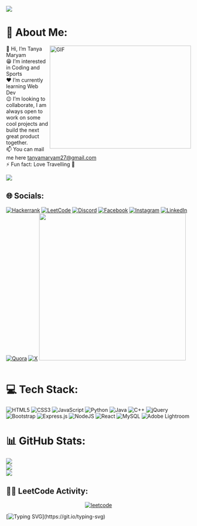 
<p>
 <img src="https://capsule-render.vercel.app/api?type=venom&height=170&text=Tanya%20Maryam&section=header&reversal=false&textBg=false&fontSize=43&animation=fadeIn&desc=~Frontend%20Developer&descAlignY=65&fontColor=ffffff"/>
</p>


# 💫 About Me:
<img align="right" alt="GIF" float="right"  width="385" height="280" src="https://user-images.githubusercontent.com/74038190/221352975-94759904-aa4c-4032-a8ab-b546efb9c478.gif" />
👋 Hi, I’m Tanya Maryam<br>😁 I’m interested in Coding and Sports<br>❤ I’m currently learning Web Dev<br>😉 I’m looking to collaborate, I am always open to work on some cool projects and build the next great product together.<br>📫 <a>You can mail me here <a href="mailto:tanyamaryam27@gmail.com">tanyamaryam27@gmail.com</a> <br>⚡ Fun fact: Love Travelling 🌄



[![](https://visitcount.itsvg.in/api?id=TanyaMaryam&icon=0&color=0)](https://visitcount.itsvg.in)


## 🌐 Socials:
[![Hackerrank](https://img.shields.io/badge/-Hackerrank-2EC866?logo=HackerRank&logoColor=white)](https://www.hackerrank.com/profile/tanyamaryam27)
[![LeetCode](https://img.shields.io/badge/LeetCode-000000?logo=LeetCode&logoColor=#d16c06)](https://leetcode.com/u/TanyaMaryam/)
[![Discord](https://img.shields.io/badge/Discord-%237289DA.svg?logo=discord&logoColor=white)](https://discord.gg/Tanya_Maryam27) 
[![Facebook](https://img.shields.io/badge/Facebook-%231877F2.svg?logo=Facebook&logoColor=white)](https://www.facebook.com/tanya.maryam)
[![Instagram](https://img.shields.io/badge/Instagram-%23E4405F.svg?logo=Instagram&logoColor=white)](https://www.instagram.com/tanya_maryam/?utm_source=qr&igsh=MWQzNXo4ZTZhZHlkOQ%3D%3D)
[![LinkedIn](https://img.shields.io/badge/LinkedIn-%230077B5.svg?logo=linkedin&logoColor=white)](https://www.linkedin.com/in/tanya-maryam-5360a122a/)
[![Quora](https://img.shields.io/badge/Quora-%23B92B27.svg?logo=Quora&logoColor=white)](hhttps://www.quora.com/profile/Tanya-Maryam?ch=10&oid=365592456&share=e3d2b461&srid=36QnL&target_type=user)
[![X](https://img.shields.io/badge/X-black.svg?logo=X&logoColor=white)](https://x.com/TanyaMaryam) 
<img src="https://user-images.githubusercontent.com/74038190/212284158-e840e285-664b-44d7-b79b-e264b5e54825.gif" width="400">
<br><br>


# 💻 Tech Stack:
![HTML5](https://img.shields.io/badge/html5-%23E34F26.svg?style=flat-square&logo=html5&logoColor=white)
![CSS3](https://img.shields.io/badge/css3-%231572B6.svg?style=flat-square&logo=css3&logoColor=white)
![JavaScript](https://img.shields.io/badge/javascript-%23323330.svg?style=flat-square&logo=javascript&logoColor=white)
![Python](https://img.shields.io/badge/python-3670A0?style=flat-square&logo=python&logoColor=white)
![Java](https://img.shields.io/badge/java-%23ED8B00.svg?style=flat-square&logo=openjdk&logoColor=white) 
![C++](https://img.shields.io/badge/c++-%2300599C.svg?style=flat-square&logo=c%2B%2B&logoColor=white)
![jQuery](https://img.shields.io/badge/jquery-%230769AD.svg?style=flat-square&logo=jquery&logoColor=white) 
![Bootstrap](https://img.shields.io/badge/bootstrap-%238511FA.svg?style=flat-square&logo=bootstrap&logoColor=white) 
![Express.js](https://img.shields.io/badge/express.js-%23404d59.svg?style=flat-square&logo=express&logoColor=white) 
![NodeJS](https://img.shields.io/badge/node.js-6DA55F?style=flat-square&logo=node.js&logoColor=white)
![React](https://img.shields.io/badge/react-%2320232a.svg?style=flat-square&logo=react&logoColor=white)
![MySQL](https://img.shields.io/badge/mysql-4479A1.svg?style=flat-square&logo=mysql&logoColor=white)
![Adobe Lightroom](https://img.shields.io/badge/Adobe%20Lightroom-31A8FF.svg?style=flat-square&logo=Adobe%20Lightroom&logoColor=white) 


# 📊 GitHub Stats:
![](https://github-readme-stats.vercel.app/api?username=TanyaMaryam&theme=monokai&hide_border=false&include_all_commits=true&count_private=false)<br/>
![](https://github-readme-streak-stats.herokuapp.com/?user=TanyaMaryam&theme=monokai&hide_border=false)<br/>
![](https://github-readme-stats.vercel.app/api/top-langs/?username=TanyaMaryam&theme=monokai&hide_border=false&include_all_commits=true&count_private=false&layout=compact)



## 👨‍💻 LeetCode Activity:

<p align="center">
<a href="https://leetcode.com/u/TanyaMaryam/">
  <img align="center" src="https://leetcard.jacoblin.cool/TanyaMaryam?ext=heatmap" alt="leetcode" />
</a> 

[![Typing SVG](https://readme-typing-svg.demolab.com?font=Roboto+Slab&pause=1000&color=F27BF7&center=true&width=435&height=100&lines=Thanks+For+Visiting+!)](https://git.io/typing-svg)






<!-- Proudly created with GPRM ( https://gprm.itsvg.in ) -->
